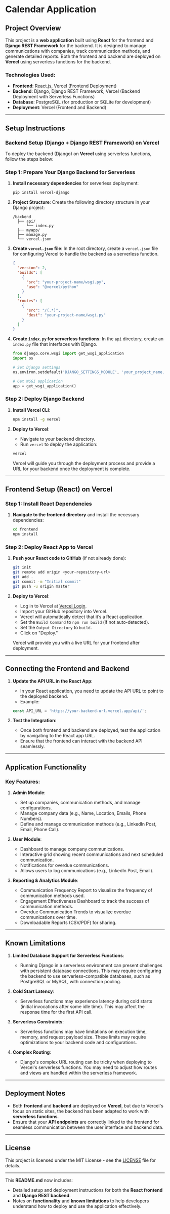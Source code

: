 # Calendar Application

## Project Overview

This project is a **web application** built using **React** for the frontend and **Django REST Framework** for the backend. It is designed to manage communications with companies, track communication methods, and generate detailed reports. Both the frontend and backend are deployed on **Vercel** using serverless functions for the backend.

### Technologies Used:
- **Frontend**: React.js, Vercel (Frontend Deployment)
- **Backend**: Django, Django REST Framework, Vercel (Backend Deployment with Serverless Functions)
- **Database**: PostgreSQL (for production or SQLite for development)
- **Deployment**: Vercel (Frontend and Backend)

---

## **Setup Instructions**

### Backend Setup (Django + Django REST Framework) on Vercel

To deploy the backend (Django) on **Vercel** using serverless functions, follow the steps below:

### Step 1: Prepare Your Django Backend for Serverless

1. **Install necessary dependencies** for serverless deployment:
    ```bash
    pip install vercel-django
    ```

2. **Project Structure**:
    Create the following directory structure in your Django project:
    ```plaintext
    /backend
      ├── api/
          └── index.py
      ├── myapp/
      ├── manage.py
      └── vercel.json
    ```

3. **Create `vercel.json` file**:
    In the root directory, create a `vercel.json` file for configuring Vercel to handle the backend as a serverless function.
    ```json
    {
      "version": 2,
      "builds": [
        {
          "src": "your-project-name/wsgi.py",
          "use": "@vercel/python"
        }
      ],
      "routes": [
        {
          "src": "/(.*)",
          "dest": "your-project-name/wsgi.py"
        }
      ]
    }
    ```

4. **Create `index.py` for serverless functions**:
    In the `api` directory, create an `index.py` file that interfaces with Django.
    ```python
    from django.core.wsgi import get_wsgi_application
    import os

    # Set Django settings
    os.environ.setdefault('DJANGO_SETTINGS_MODULE', 'your_project_name.settings')

    # Get WSGI application
    app = get_wsgi_application()
    ```

### Step 2: Deploy Django Backend

1. **Install Vercel CLI**:
    ```bash
    npm install -g vercel
    ```

2. **Deploy to Vercel**:
    - Navigate to your backend directory.
    - Run `vercel` to deploy the application:
    ```bash
    vercel
    ```

    Vercel will guide you through the deployment process and provide a URL for your backend once the deployment is complete.

---

## Frontend Setup (React) on Vercel

### Step 1: Install React Dependencies

1. **Navigate to the frontend directory** and install the necessary dependencies:
    ```bash
    cd frontend
    npm install
    ```

### Step 2: Deploy React App to Vercel

1. **Push your React code to GitHub** (if not already done):
    ```bash
    git init
    git remote add origin <your-repository-url>
    git add .
    git commit -m "Initial commit"
    git push -u origin master
    ```

2. **Deploy to Vercel**:
    - Log in to Vercel at [Vercel Login](https://vercel.com/login).
    - Import your GitHub repository into Vercel.
    - Vercel will automatically detect that it’s a React application.
    - Set the `Build Command` to `npm run build` (if not auto-detected).
    - Set the `Output Directory` to `build`.
    - Click on "Deploy."

    Vercel will provide you with a live URL for your frontend after deployment.

---

## Connecting the Frontend and Backend

1. **Update the API URL in the React App**:
    - In your React application, you need to update the API URL to point to the deployed backend.
    - Example:
    ```javascript
    const API_URL = 'https://your-backend-url.vercel.app/api/';
    ```

2. **Test the Integration**:
    - Once both frontend and backend are deployed, test the application by navigating to the React app URL.
    - Ensure that the frontend can interact with the backend API seamlessly.

---

## **Application Functionality**

### Key Features:

1. **Admin Module**:
   - Set up companies, communication methods, and manage configurations.
   - Manage company data (e.g., Name, Location, Emails, Phone Numbers).
   - Define and manage communication methods (e.g., LinkedIn Post, Email, Phone Call).

2. **User Module**:
   - Dashboard to manage company communications.
   - Interactive grid showing recent communications and next scheduled communication.
   - Notifications for overdue communications.
   - Allows users to log communications (e.g., LinkedIn Post, Email).

3. **Reporting & Analytics Module**:
   - Communication Frequency Report to visualize the frequency of communication methods used.
   - Engagement Effectiveness Dashboard to track the success of communication methods.
   - Overdue Communication Trends to visualize overdue communications over time.
   - Downloadable Reports (CSV/PDF) for sharing.

---

## **Known Limitations**

1. **Limited Database Support for Serverless Functions**:
   - Running Django in a serverless environment can present challenges with persistent database connections. This may require configuring the backend to use serverless-compatible databases, such as PostgreSQL or MySQL, with connection pooling.

2. **Cold Start Latency**:
   - Serverless functions may experience latency during cold starts (initial invocations after some idle time). This may affect the response time for the first API call.

3. **Serverless Constraints**:
   - Serverless functions may have limitations on execution time, memory, and request payload size. These limits may require optimizations to your backend code and configurations.

4. **Complex Routing**:
   - Django's complex URL routing can be tricky when deploying to Vercel's serverless functions. You may need to adjust how routes and views are handled within the serverless framework.

---

## **Deployment Notes**

- Both **frontend** and **backend** are deployed on **Vercel**, but due to Vercel's focus on static sites, the backend has been adapted to work with **serverless functions**.
- Ensure that your **API endpoints** are correctly linked to the frontend for seamless communication between the user interface and backend data.

---

## **License**

This project is licensed under the MIT License - see the [LICENSE](LICENSE) file for details.

---

This **README.md** now includes:
- Detailed setup and deployment instructions for both the **React frontend** and **Django REST backend**.
- Notes on **functionality** and **known limitations** to help developers understand how to deploy and use the application effectively.
